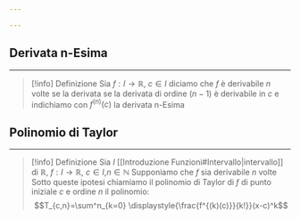 ```yaml
---

---
```

## Derivata n-Esima
---
>[!info] Definizione
> Sia $f:I\to\mathbb{R}$, $c \in I$
> diciamo che $f$ è derivabile $n$ volte se la derivata se la derivata di ordine $(n-1)$ è derivabile in $c$ e indichiamo con $f^{(n)}(c)$ la derivata n-Esima

## Polinomio di Taylor
---
>[!info] Definizione
> Sia $I$ [[Introduzione Funzioni#Intervallo|intervallo]] di $\mathbb{R}$, $f:I\to\mathbb{R}$, $c\in I$,$n\in\mathbb{N}$
> Supponiamo che $f$ sia derivabile $n$ volte
> Sotto queste ipotesi chiamiamo il polinomio di Taylor di $f$ di punto iniziale $c$ e ordine $n$ il polinomio:
> $$T_{c,n}=\sum^n_{k=0} \displaystyle{\frac{f^{(k)(c)}}{k!}}(x-c)^k$$

